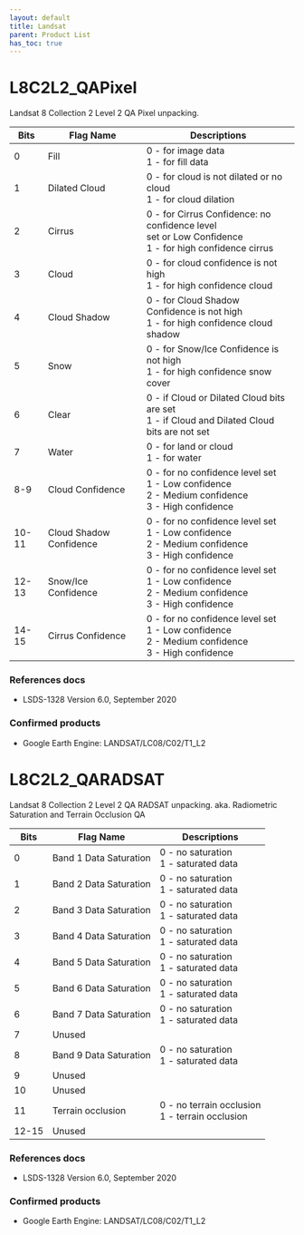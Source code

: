 ```yaml
---
layout: default
title: Landsat
parent: Product List
has_toc: true
---
```


# L8C2L2_QAPixel

Landsat 8 Collection 2 Level 2 QA Pixel unpacking.

| Bits  | Flag Name               | Descriptions                                                                                              |
|-------|-------------------------|-----------------------------------------------------------------------------------------------------------|
| 0     | Fill                    | 0 - for image data<br>1 - for fill data                                                                   |
| 1     | Dilated Cloud           | 0 - for cloud is not dilated or no cloud<br>1 - for cloud dilation                                        |
| 2     | Cirrus                  | 0 - for Cirrus Confidence: no confidence level<br>set or Low Confidence<br>1 - for high confidence cirrus |
| 3     | Cloud                   | 0 - for cloud confidence is not high<br>1 - for high confidence cloud                                     |
| 4     | Cloud Shadow            | 0 - for Cloud Shadow Confidence is not high<br>1 - for high confidence cloud shadow                       |
| 5     | Snow                    | 0 - for Snow/Ice Confidence is not high<br>1 - for high confidence snow cover                             |
| 6     | Clear                   | 0 - if Cloud or Dilated Cloud bits are set<br>1 - if Cloud and Dilated Cloud bits are not set             |
| 7     | Water                   | 0 - for land or cloud<br>1 - for water                                                                    |
| 8-9   | Cloud Confidence        | 0 - for no confidence level set<br>1 - Low confidence<br>2 - Medium confidence<br>3 - High confidence     |
| 10-11 | Cloud Shadow Confidence | 0 - for no confidence level set<br>1 - Low confidence<br>2 - Medium confidence<br>3 - High confidence     |
| 12-13 | Snow/Ice Confidence     | 0 - for no confidence level set<br>1 - Low confidence<br>2 - Medium confidence<br>3 - High confidence     |
| 14-15 | Cirrus Confidence       | 0 - for no confidence level set<br>1 - Low confidence<br>2 - Medium confidence<br>3 - High confidence     |
    
### References docs 
- LSDS-1328 Version 6.0, September 2020
    
### Confirmed products
- Google Earth Engine: LANDSAT/LC08/C02/T1_L2

# L8C2L2_QARADSAT

Landsat 8 Collection 2 Level 2 QA RADSAT unpacking.
aka. Radiometric Saturation and Terrain Occlusion QA
    
| Bits  | Flag Name              | Descriptions                                      |
|-------|------------------------|---------------------------------------------------|
| 0     | Band 1 Data Saturation | 0 - no saturation<br>1 - saturated data           |
| 1     | Band 2 Data Saturation | 0 - no saturation<br>1 - saturated data           |
| 2     | Band 3 Data Saturation | 0 - no saturation<br>1 - saturated data           |
| 3     | Band 4 Data Saturation | 0 - no saturation<br>1 - saturated data           |
| 4     | Band 5 Data Saturation | 0 - no saturation<br>1 - saturated data           |
| 5     | Band 6 Data Saturation | 0 - no saturation<br>1 - saturated data           |
| 6     | Band 7 Data Saturation | 0 - no saturation<br>1 - saturated data           |
| 7     | Unused                 |                                                   |
| 8     | Band 9 Data Saturation | 0 - no saturation<br>1 - saturated data           |
| 9     | Unused                 |                                                   |
| 10    | Unused                 |                                                   |
| 11    | Terrain occlusion      | 0 - no terrain occlusion<br>1 - terrain occlusion |
| 12-15 | Unused                 |                                                   |

### References docs 
- LSDS-1328 Version 6.0, September 2020
    
### Confirmed products
- Google Earth Engine: LANDSAT/LC08/C02/T1_L2
